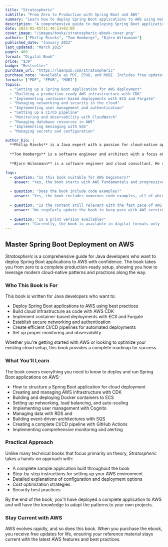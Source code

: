 ```yaml
---
title: "Stratospheric"
subtitle: "From Zero to Production with Spring Boot and AWS"
summary: "Learn how to deploy Spring Boot applications to AWS using modern cloud-native patterns"
description: "A comprehensive guide to deploying Spring Boot applications to AWS, with practical examples of networking, security, CI/CD, and production-ready configuration"
date: 2023-05-05T11:40:13+02:00
cover_image: "/images/books/stratospheric-ebook-cover.png"
authors: ["Philip Riecks", "Tom Hombergs", "Björn Wilmsmann"]
published_date: "January 2022"
last_updated: "March 2025"
pages: 460
format: "Digital Book"
price: "$39"
badge: "Bestseller"
purchase_url: "https://leanpub.com/stratospheric"
purchase_note: "Available as PDF, EPUB, and MOBI. Includes free updates for life."
formats: ["PDF", "EPUB", "MOBI"]
topics:
  - "Setting up a Spring Boot application for AWS deployment"
  - "Building a production-ready AWS infrastructure with CDK"
  - "Implementing container-based deployments with ECS and Fargate"
  - "Managing networking and security in the cloud"
  - "Implementing user management and authentication"
  - "Setting up a CI/CD pipeline"
  - "Monitoring and observability with CloudWatch"
  - "Managing database resources in AWS"
  - "Implementing messaging with SQS"
  - "Managing secrets and configuration"

author_bio: |
  **Philip Riecks** is a Java expert with a passion for cloud-native applications. He has helped dozens of companies implement effective AWS deployment strategies and is a regular speaker at conferences like Spring I/O, Devoxx, and VMWare Explore.
  
  **Tom Hombergs** is a software engineer and architect with a focus on Spring Boot and AWS. He has written extensively about software development practices on his blog, reflectoring.io.
  
  **Bjorn Wilmsmann** is a software engineer and cloud consultant. He specializes in AWS-based architectures and has helped numerous companies migrate applications to the cloud.

faqs:
  - question: "Is this book suitable for AWS beginners?"
    answer: "Yes, the book starts with AWS fundamentals and progressively introduces more advanced concepts. Basic Spring Boot knowledge is helpful, but the AWS concepts are explained from the ground up."
  
  - question: "Does the book include code examples?"
    answer: "Yes, the book includes numerous code examples, all of which are available for download from our GitHub repository. All infrastructure code is provided as CDK constructs that you can adapt for your own projects."
  
  - question: "Is the content still relevant with the fast pace of AWS changes?"
    answer: "We regularly update the book to keep pace with AWS service changes and best practices. When you purchase the ebook, you receive free updates for life, ensuring your reference material stays current."
  
  - question: "Is a print version available?"
    answer: "Currently, the book is available in digital formats only (PDF, EPUB, and MOBI). However, we're considering a print edition based on reader demand."
---
```


## Master Spring Boot Deployment on AWS

*Stratospheric* is a comprehensive guide for Java developers who want to deploy Spring Boot applications to AWS with confidence. The book takes you from zero to a complete production-ready setup, showing you how to leverage modern cloud-native patterns and practices along the way.

### Who This Book Is For

This book is written for Java developers who want to:

- Deploy Spring Boot applications to AWS using best practices
- Build cloud infrastructure as code with AWS CDK
- Implement container-based deployments with ECS and Fargate
- Establish secure networking and authentication
- Create efficient CI/CD pipelines for automated deployments
- Set up proper monitoring and observability

Whether you're getting started with AWS or looking to optimize your existing cloud setup, this book provides a complete roadmap for success.

### What You'll Learn

The book covers everything you need to know to deploy and run Spring Boot applications on AWS:

- How to structure a Spring Boot application for cloud deployment
- Creating and managing AWS infrastructure with CDK
- Building and deploying Docker containers to ECS
- Setting up networking, load balancing, and auto-scaling
- Implementing user management with Cognito
- Managing data with RDS and
- Building event-driven architectures with SQS
- Creating a complete CI/CD pipeline with GitHub Actions
- Implementing comprehensive monitoring and alerting

### Practical Approach

Unlike many technical books that focus primarily on theory, *Stratospheric* takes a hands-on approach with:

- A complete sample application built throughout the book
- Step-by-step instructions for setting up your AWS environment
- Detailed explanations of configuration and deployment options
- Cost optimization strategies
- Security best practices

By the end of the book, you'll have deployed a complete application to AWS and will have the knowledge to adapt the patterns to your own projects.

### Stay Current with AWS

AWS evolves rapidly, and so does this book. When you purchase the ebook, you receive free updates for life, ensuring your reference material stays current with the latest AWS features and best practices.
